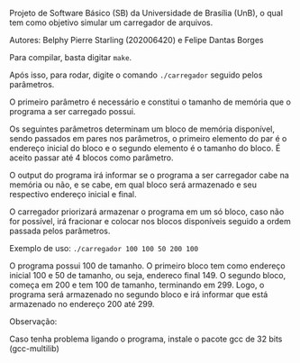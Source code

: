 Projeto de Software Básico (SB) da Universidade de Brasília (UnB), o qual tem como objetivo simular um carregador de arquivos.

Autores: Belphy Pierre Starling (202006420) e Felipe Dantas Borges

Para compilar, basta digitar `make`.

Após isso, para rodar, digite o comando `./carregador` seguido pelos parâmetros.

O primeiro parâmetro é necessário e constitui o tamanho de memória que o programa a ser carregado possui.

Os seguintes parâmetros determinam um bloco de memória disponível, sendo passados em pares nos parâmetros,
o primeiro elemento do par é o endereço inicial do bloco e o segundo elemento é o tamanho do bloco.
É aceito passar até 4 blocos como parâmetro.

O output do programa irá informar se o programa a ser carregador cabe na memória ou não,
e se cabe, em qual bloco será armazenado e seu respectivo endereço inicial e final.

O carregador priorizará armazenar o programa em um só bloco, caso não for possível,
irá fracionar e colocar nos blocos disponíveis seguido a ordem passada pelos parâmetros.

Exemplo de uso:
`./carregador 100 100 50 200 100`

O programa possui 100 de tamanho.
O primeiro bloco tem como endereço inicial 100 e 50 de tamanho, ou seja, endereco final 149.
O segundo bloco, começa em 200 e tem 100 de tamanho, terminando em 299.
Logo, o programa será armazenado no segundo bloco e irá informar que está armazenado no endereço 200 até 299.

Observação:

Caso tenha problema ligando o programa, instale o pacote gcc de 32 bits (gcc-multilib)
